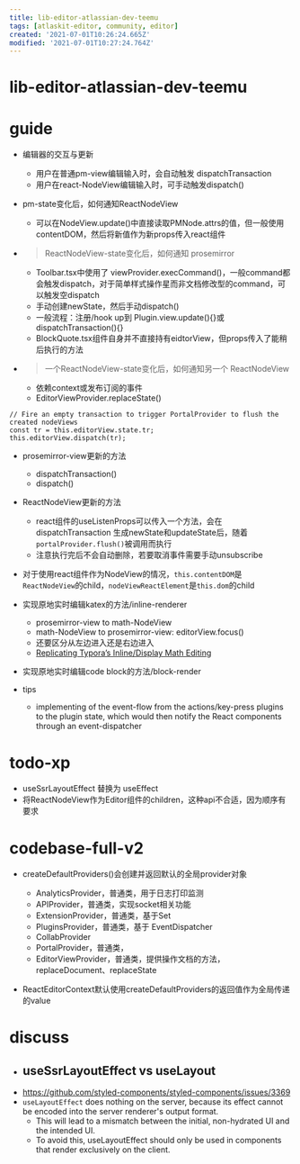 ```yaml
---
title: lib-editor-atlassian-dev-teemu
tags: [atlaskit-editor, community, editor]
created: '2021-07-01T10:26:24.665Z'
modified: '2021-07-01T10:27:24.764Z'
---
```


# lib-editor-atlassian-dev-teemu

# guide
- 编辑器的交互与更新
  - 用户在普通pm-view编辑输入时，会自动触发 dispatchTransaction
  - 用户在react-NodeView编辑输入时，可手动触发dispatch()

- pm-state变化后，如何通知ReactNodeView
  - 可以在NodeView.update()中直接读取PMNode.attrs的值，但一般使用contentDOM，然后将新值作为新props传入react组件

- > ReactNodeView-state变化后，如何通知 prosemirror
  - Toolbar.tsx中使用了 viewProvider.execCommand()，一般command都会触发dispatch，对于简单样式操作星而非文档修改型的command，可以触发空dispatch
  - 手动创建newState，然后手动dispatch()
  - 一般流程：注册/hook up到 Plugin.view.update(){}或dispatchTransaction(){}
  - BlockQuote.tsx组件自身并不直接持有eidtorView，但props传入了能稍后执行的方法

- > 一个ReactNodeView-state变化后，如何通知另一个 ReactNodeView
  - 依赖context或发布订阅的事件
  - EditorViewProvider.replaceState()

```JS
// Fire an empty transaction to trigger PortalProvider to flush the created nodeViews
const tr = this.editorView.state.tr;
this.editorView.dispatch(tr);
```

- prosemirror-view更新的方法
  - dispatchTransaction()
  - dispatch()

- ReactNodeView更新的方法
  - react组件的useListenProps可以传入一个方法，会在 dispatchTransaction 生成newState和updateState后，随着`portalProvider.flush()`被调用而执行
  - 注意执行完后不会自动删除，若要取消事件需要手动unsubscribe

- 对于使用react组件作为NodeView的情况，`this.contentDOM`是`ReactNodeView`的child，`nodeViewReactElement`是`this.dom`的child

- 实现原地实时编辑katex的方法/inline-renderer
  - prosemirror-view to math-NodeView
  - math-NodeView to prosemirror-view: editorView.focus() 
  - 还要区分从左边进入还是右边进入
  - [Replicating Typora’s Inline/Display Math Editing](https://discuss.prosemirror.net/t/replicating-typoras-inline-display-math-editing/2906)

- 实现原地实时编辑code block的方法/block-render

- tips
  - implementing of the event-flow from the actions/key-press plugins to the plugin state, which would then notify the React components through an event-dispatcher
# todo-xp
- useSsrLayoutEffect 替换为 useEffect
- 将ReactNodeView作为Editor组件的children，这种api不合适，因为顺序有要求
# codebase-full-v2
- createDefaultProviders()会创建并返回默认的全局provider对象
  - AnalyticsProvider，普通类，用于日志打印监测
  - APIProvider，普通类，实现socket相关功能
  - ExtensionProvider，普通类，基于Set
  - PluginsProvider，普通类，基于 EventDispatcher
  - CollabProvider
  - PortalProvider，普通类，
  - EditorViewProvider，普通类，提供操作文档的方法，replaceDocument、replaceState

- ReactEditorContext默认使用createDefaultProviders的返回值作为全局传递的value
# discuss
- ## useSsrLayoutEffect vs useLayout
- https://github.com/styled-components/styled-components/issues/3369
- `useLayoutEffect` does nothing on the server, because its effect cannot be encoded into the server renderer's output format. 
  - This will lead to a mismatch between the initial, non-hydrated UI and the intended UI. 
  - To avoid this, useLayoutEffect should only be used in components that render exclusively on the client.
